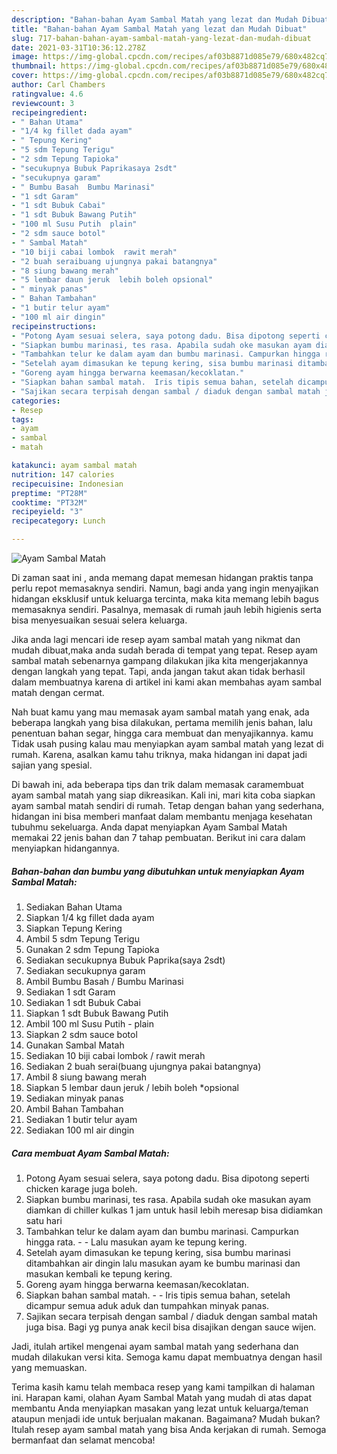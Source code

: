 ```yaml
---
description: "Bahan-bahan Ayam Sambal Matah yang lezat dan Mudah Dibuat"
title: "Bahan-bahan Ayam Sambal Matah yang lezat dan Mudah Dibuat"
slug: 717-bahan-bahan-ayam-sambal-matah-yang-lezat-dan-mudah-dibuat
date: 2021-03-31T10:36:12.278Z
image: https://img-global.cpcdn.com/recipes/af03b8871d085e79/680x482cq70/ayam-sambal-matah-foto-resep-utama.jpg
thumbnail: https://img-global.cpcdn.com/recipes/af03b8871d085e79/680x482cq70/ayam-sambal-matah-foto-resep-utama.jpg
cover: https://img-global.cpcdn.com/recipes/af03b8871d085e79/680x482cq70/ayam-sambal-matah-foto-resep-utama.jpg
author: Carl Chambers
ratingvalue: 4.6
reviewcount: 3
recipeingredient:
- " Bahan Utama"
- "1/4 kg fillet dada ayam"
- " Tepung Kering"
- "5 sdm Tepung Terigu"
- "2 sdm Tepung Tapioka"
- "secukupnya Bubuk Paprikasaya 2sdt"
- "secukupnya garam"
- " Bumbu Basah  Bumbu Marinasi"
- "1 sdt Garam"
- "1 sdt Bubuk Cabai"
- "1 sdt Bubuk Bawang Putih"
- "100 ml Susu Putih  plain"
- "2 sdm sauce botol"
- " Sambal Matah"
- "10 biji cabai lombok  rawit merah"
- "2 buah seraibuang ujungnya pakai batangnya"
- "8 siung bawang merah"
- "5 lembar daun jeruk  lebih boleh opsional"
- " minyak panas"
- " Bahan Tambahan"
- "1 butir telur ayam"
- "100 ml air dingin"
recipeinstructions:
- "Potong Ayam sesuai selera, saya potong dadu. Bisa dipotong seperti chicken karage juga boleh."
- "Siapkan bumbu marinasi, tes rasa. Apabila sudah oke masukan ayam diamkan di chiller kulkas 1 jam untuk hasil lebih meresap bisa didiamkan satu hari"
- "Tambahkan telur ke dalam ayam dan bumbu marinasi. Campurkan hingga rata.   Lalu masukan ayam ke tepung kering."
- "Setelah ayam dimasukan ke tepung kering, sisa bumbu marinasi ditambahkan air dingin lalu masukan ayam ke bumbu marinasi dan masukan kembali ke tepung kering."
- "Goreng ayam hingga berwarna keemasan/kecoklatan."
- "Siapkan bahan sambal matah.  Iris tipis semua bahan, setelah dicampur semua aduk aduk dan tumpahkan minyak panas."
- "Sajikan secara terpisah dengan sambal / diaduk dengan sambal matah juga bisa. Bagi yg punya anak kecil bisa disajikan dengan sauce wijen."
categories:
- Resep
tags:
- ayam
- sambal
- matah

katakunci: ayam sambal matah 
nutrition: 147 calories
recipecuisine: Indonesian
preptime: "PT28M"
cooktime: "PT32M"
recipeyield: "3"
recipecategory: Lunch

---
```



![Ayam Sambal Matah](https://img-global.cpcdn.com/recipes/af03b8871d085e79/680x482cq70/ayam-sambal-matah-foto-resep-utama.jpg)

Di zaman  saat ini , anda memang dapat memesan hidangan praktis tanpa perlu repot memasaknya sendiri. Namun, bagi anda yang ingin menyajikan hidangan eksklusif untuk keluarga tercinta, maka kita memang lebih bagus memasaknya sendiri. Pasalnya, memasak di rumah jauh lebih higienis serta bisa menyesuaikan sesuai selera keluarga.

Jika anda lagi mencari ide resep ayam sambal matah yang nikmat dan mudah dibuat,maka anda sudah berada di tempat yang tepat. Resep ayam sambal matah  sebenarnya gampang dilakukan jika kita mengerjakannya dengan langkah yang tepat. Tapi, anda jangan takut akan tidak berhasil dalam membuatnya 
karena di artikel ini kami akan membahas ayam sambal matah dengan cermat.  



Nah buat kamu yang mau memasak ayam sambal matah yang enak, ada beberapa langkah yang bisa dilakukan, pertama memilih jenis bahan, lalu penentuan bahan segar, hingga cara membuat dan menyajikannya. kamu Tidak usah pusing kalau mau menyiapkan ayam sambal matah yang lezat di rumah. Karena, asalkan kamu  tahu triknya, maka hidangan ini dapat jadi sajian yang spesial.

Di bawah ini, ada beberapa tips dan trik dalam memasak caramembuat ayam sambal matah yang siap dikreasikan. Kali ini, mari kita coba siapkan ayam sambal matah sendiri di rumah. Tetap dengan bahan yang sederhana, hidangan ini bisa memberi manfaat dalam membantu menjaga kesehatan tubuhmu sekeluarga. Anda dapat menyiapkan Ayam Sambal Matah memakai 22 jenis bahan dan 7 tahap pembuatan. Berikut ini cara dalam menyiapkan hidangannya.

<!--inarticleads1-->

##### Bahan-bahan dan bumbu yang dibutuhkan untuk menyiapkan Ayam Sambal Matah:

1. Sediakan  Bahan Utama
1. Siapkan 1/4 kg fillet dada ayam
1. Siapkan  Tepung Kering
1. Ambil 5 sdm Tepung Terigu
1. Gunakan 2 sdm Tepung Tapioka
1. Sediakan secukupnya Bubuk Paprika(saya 2sdt)
1. Sediakan secukupnya garam
1. Ambil  Bumbu Basah / Bumbu Marinasi
1. Sediakan 1 sdt Garam
1. Sediakan 1 sdt Bubuk Cabai
1. Siapkan 1 sdt Bubuk Bawang Putih
1. Ambil 100 ml Susu Putih - plain
1. Siapkan 2 sdm sauce botol
1. Gunakan  Sambal Matah
1. Sediakan 10 biji cabai lombok / rawit merah
1. Sediakan 2 buah serai(buang ujungnya pakai batangnya)
1. Ambil 8 siung bawang merah
1. Siapkan 5 lembar daun jeruk / lebih boleh *opsional
1. Sediakan  minyak panas
1. Ambil  Bahan Tambahan
1. Sediakan 1 butir telur ayam
1. Sediakan 100 ml air dingin




<!--inarticleads2-->

##### Cara membuat Ayam Sambal Matah:

1. Potong Ayam sesuai selera, saya potong dadu. Bisa dipotong seperti chicken karage juga boleh.
1. Siapkan bumbu marinasi, tes rasa. Apabila sudah oke masukan ayam diamkan di chiller kulkas 1 jam untuk hasil lebih meresap bisa didiamkan satu hari
1. Tambahkan telur ke dalam ayam dan bumbu marinasi. Campurkan hingga rata.  -  - Lalu masukan ayam ke tepung kering.
1. Setelah ayam dimasukan ke tepung kering, sisa bumbu marinasi ditambahkan air dingin lalu masukan ayam ke bumbu marinasi dan masukan kembali ke tepung kering.
1. Goreng ayam hingga berwarna keemasan/kecoklatan.
1. Siapkan bahan sambal matah. -  - Iris tipis semua bahan, setelah dicampur semua aduk aduk dan tumpahkan minyak panas.
1. Sajikan secara terpisah dengan sambal / diaduk dengan sambal matah juga bisa. Bagi yg punya anak kecil bisa disajikan dengan sauce wijen.




Jadi, itulah artikel mengenai  ayam sambal matah  yang sederhana dan mudah dilakukan versi kita. Semoga kamu dapat membuatnya dengan hasil yang memuaskan. 

Terima kasih kamu telah membaca resep yang kami tampilkan di halaman ini. Harapan kami, olahan  Ayam Sambal Matah yang mudah di atas dapat membantu Anda menyiapkan masakan yang lezat untuk keluarga/teman ataupun menjadi ide untuk berjualan makanan. Bagaimana? Mudah bukan? Itulah resep ayam sambal matah yang bisa Anda kerjakan di rumah. Semoga bermanfaat dan selamat mencoba!

